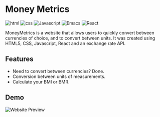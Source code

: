 
# Money Metrics
![html](https://img.shields.io/badge/HTML-239120?style=for-the-badge&logo=html5&logoColor=white)
![css](https://img.shields.io/badge/CSS-239120?&style=for-the-badge&logo=css3&logoColor=white)
![Javascript](https://img.shields.io/badge/JavaScript-F7DF1E?style=for-the-badge&logo=javascript&logoColor=black)
![Emacs](https://img.shields.io/badge/Emacs-%237F5AB6.svg?&style=for-the-badge&logo=gnu-emacs&logoColor=white)
![React](https://img.shields.io/badge/React-20232A?style=for-the-badge&logo=react&logoColor=61DAFB)

MoneyMetrics is a website that allows users to quickly convert between currencies of choice, and to convert between units. It was created using
HTML5, CSS, Javascript, React and an exchange rate API.

## Features
* Need to convert between currencies? Done.
* Conversion between units of measurements.
* Calculate your BMI or BMR.











## Demo

![Website Preview](https://media4.giphy.com/media/rfbla9yTwEHd1LNgZ8/giphy.gif?cid=790b7611ccd6bb5c86b9312a7296f192e10ba1bff60d33c7&rid=giphy.gif&ct=g)
